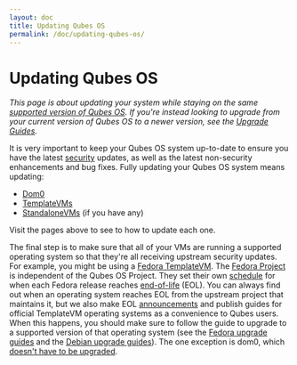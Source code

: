 ```yaml
---
layout: doc
title: Updating Qubes OS
permalink: /doc/updating-qubes-os/
---
```


Updating Qubes OS
=================

*This page is about updating your system while staying on the same [supported version of Qubes OS].
If you're instead looking to upgrade from your current version of Qubes OS to a newer version, see the [Upgrade Guides].*

It is very important to keep your Qubes OS system up-to-date to ensure you have the latest [security] updates, as well as the latest non-security enhancements and bug fixes.
Fully updating your Qubes OS system means updating:

 - [Dom0]
 - [TemplateVMs]
 - [StandaloneVMs] (if you have any)

Visit the pages above to see to how to update each one.

The final step is to make sure that all of your VMs are running a supported operating system so that they're all receiving upstream security updates.
For example, you might be using a [Fedora TemplateVM].
The [Fedora Project] is independent of the Qubes OS Project.
They set their own [schedule] for when each Fedora release reaches [end-of-life] (EOL).
You can always find out when an operating system reaches EOL from the upstream project that maintains it, but we also make EOL [announcements] and publish guides for official TemplateVM operating systems as a convenience to Qubes users.
When this happens, you should make sure to follow the guide to upgrade to a supported version of that operating system (see the [Fedora upgrade guides] and the [Debian upgrade guides]).
The one exception is dom0, which [doesn't have to be upgraded][dom0-eol].


[supported version of Qubes OS]: /doc/supported-versions/#qubes-os
[Upgrade Guides]: /doc/upgrade/
[security]: /security/
[Dom0]: /doc/software-update-dom0/
[TemplateVMs]: /doc/software-update-vm/#installing-or-updating-software-in-the-templatevm
[StandaloneVMs]: /doc/software-update-vm/#standalone-vms
[Fedora TemplateVM]: /doc/templates/fedora/
[Fedora Project]: https://getfedora.org/
[schedule]: https://fedoraproject.org/wiki/Fedora_Release_Life_Cycle#Maintenance_Schedule
[end-of-life]: https://fedoraproject.org/wiki/End_of_life
[announcements]: /news/categories/#announcements
[Fedora upgrade guides]: /doc/templates/fedora/#upgrading
[Debian upgrade guides]: /doc/templates/debian/#upgrading
[dom0-eol]: /doc/supported-versions/#note-on-dom0-and-eol
